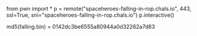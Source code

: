 from pwn import *
p = remote("spaceheroes-falling-in-rop.chals.io", 443, ssl=True, sni="spaceheroes-falling-in-rop.chals.io")
p.interactive()

md5(falling.bin) = 0142dc3be6555a80944a0d32262a7d83
